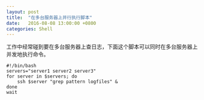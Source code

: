 ```yaml
---
layout: post
title:  "在多台服务器上并行执行脚本"
date:   2016-08-08 13:00:00 +0800
categories: Shell
---
```

工作中经常碰到要在多台服务器上查日志，下面这个脚本可以同时在多台服务器上并发地执行命令。

```
#!/bin/bash
servers="server1 server2 server3"
for server in $servers; do
    ssh $server "grep pattern logfiles" &
done
wait
```
